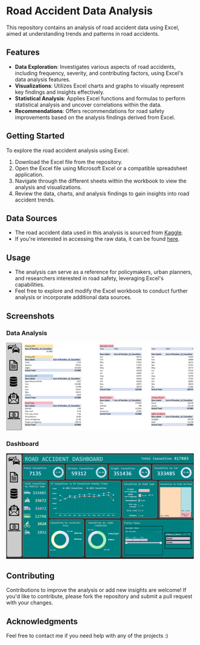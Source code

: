 # Road Accident Data Analysis

This repository contains an analysis of road accident data using Excel, aimed at understanding trends and patterns in road accidents.

## Features

- **Data Exploration**: Investigates various aspects of road accidents, including frequency, severity, and contributing factors, using Excel's data analysis features.
- **Visualizations**: Utilizes Excel charts and graphs to visually represent key findings and insights effectively.
- **Statistical Analysis**: Applies Excel functions and formulas to perform statistical analysis and uncover correlations within the data.
- **Recommendations**: Offers recommendations for road safety improvements based on the analysis findings derived from Excel.

## Getting Started

To explore the road accident analysis using Excel:

1. Download the Excel file from the repository.
2. Open the Excel file using Microsoft Excel or a compatible spreadsheet application.
3. Navigate through the different sheets within the workbook to view the analysis and visualizations.
4. Review the data, charts, and analysis findings to gain insights into road accident trends.

## Data Sources

- The road accident data used in this analysis is sourced from [Kaggle](https://www.kaggle.com/).
- If you're interested in accessing the raw data, it can be found [here](https://drive.google.com/file/d/1R_uaoZL18nRbqC_MULVne90h3SdRbAyn/view?pli=1).

## Usage

- The analysis can serve as a reference for policymakers, urban planners, and researchers interested in road safety, leveraging Excel's capabilities.
- Feel free to explore and modify the Excel workbook to conduct further analysis or incorporate additional data sources.

## Screenshots

### Data Analysis
![Data Analysis](https://github.com/kunal9960/Road_Accident_Data_Analysis/blob/main/Data%20Analysis.png)

### Dashboard
![Dashboard](https://github.com/kunal9960/Road_Accident_Data_Analysis/blob/main/Dashboard.png)

## Contributing
Contributions to improve the analysis or add new insights are welcome! If you'd like to contribute, please fork the repository and submit a pull request with your changes.

## Acknowledgments
Feel free to contact me if you need help with any of the projects :)
